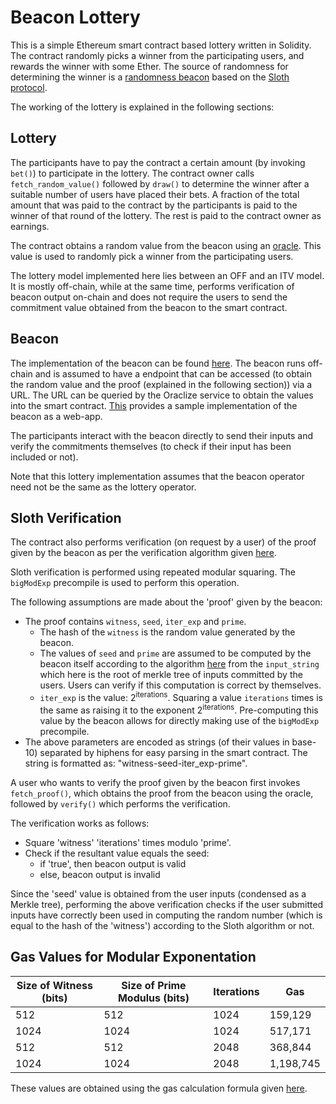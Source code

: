 # Beacon Lottery

This is a simple Ethereum smart contract based lottery written in Solidity. The contract randomly picks a winner from the participating users, and rewards the winner with some Ether. The source of randomness for determining the winner is a [randomness beacon](http://www.copenhagen-interpretation.com/home/cryptography/cryptographic-beacons) based on the [Sloth protocol](https://eprint.iacr.org/2015/366).

The working of the lottery is explained in the following sections:

## Lottery

The participants have to pay the contract a certain amount (by invoking `bet()`) to participate in the lottery. 
The contract owner calls `fetch_random_value()` followed by `draw()` to determine the winner after a suitable number of users have placed their bets. A fraction of the total amount that was paid to the contract by the participants is paid to the winner of that round of the lottery. The rest is paid to the contract owner as earnings.

The contract obtains a random value from the beacon using an [oracle](www.oraclize.it). This value is used to randomly pick a winner from the participating users.

The lottery model implemented here lies between an OFF and an ITV model. It is mostly off-chain, while at the same time, performs verification of beacon output on-chain and does not require the users to send the commitment value obtained from the beacon to the smart contract.

## Beacon

The implementation of the beacon can be found [here](https://github.com/randomchain/randbeacon). The beacon runs off-chain and is assumed to have a endpoint that can be accessed (to obtain the random value and the proof (explained in the following section)) via a URL. The URL can be queried by the Oraclize service to obtain the values into the smart contract. [This](https://github.com/randomchain/randbeacon/blob/master/extra_apps/wapp.py) provides a sample implementation of the beacon as a web-app.

The participants interact with the beacon directly to send their inputs and verify the commitments themselves (to check if their input has been included or not).

Note that this lottery implementation assumes that the beacon operator need not be the same as the lottery operator.

## Sloth Verification

The contract also performs verification (on request by a user) of the proof given by the beacon as per the verification algorithm given [here](https://github.com/randomchain/pysloth/blob/3ed53be7cb4da03aa83b4799729151454aa934a1/sloth.c#L200).

Sloth verification is performed using repeated modular squaring. The `bigModExp` precompile is used to perform this operation.

The following assumptions are made about the 'proof' given by the beacon:
- The proof contains `witness`, `seed`, `iter_exp` and `prime`.
    - The hash of the `witness` is the random value generated by the beacon.
    - The values of `seed` and `prime` are assumed to be computed by the beacon itself according to the algorithm [here](https://github.com/randomchain/pysloth/blob/3ed53be7cb4da03aa83b4799729151454aa934a1/sloth.c#L99) from the `input_string` which here is the root of merkle tree of inputs committed by the users. Users can verify if this computation is correct by themselves.
    - `iter_exp` is the value: 2<sup>iterations</sup>. Squaring a value `iterations` times is the same as raising it to the exponent 2<sup>iterations</sup>. Pre-computing this value by the beacon allows for directly making use of the `bigModExp` precompile.
- The above parameters are encoded as strings (of their values in base-10) separated by hiphens for easy parsing in the smart contract. The string is formatted as: "witness-seed-iter_exp-prime".

A user who wants to verify the proof given by the beacon first invokes `fetch_proof()`, which obtains the proof from the beacon using the oracle, followed by `verify()` which performs the verification.

The verification works as follows:
- Square 'witness' 'iterations' times modulo 'prime'.
- Check if the resultant value equals the seed:
    - if 'true', then beacon output is valid
    - else, beacon output is invalid

Since the 'seed' value is obtained from the user inputs (condensed as a Merkle tree), performing the above verification checks if the user submitted inputs have correctly been used in computing the random number (which is equal to the hash of the 'witness') according to the Sloth algorithm or not.

## Gas Values for Modular Exponentation

| Size of Witness (bits) | Size of Prime Modulus (bits) | Iterations | Gas       |
|------------------------|------------------------------|------------|-----------|
| 512                    | 512                          | 1024       | 159,129   |
| 1024                   | 1024                         | 1024       | 517,171   |
| 512                    | 512                          | 2048       | 368,844   |
| 1024                   | 1024                         | 2048       | 1,198,745 |

These values are obtained using the gas calculation formula given [here](https://eips.ethereum.org/EIPS/eip-198).
